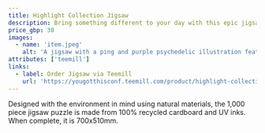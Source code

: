 ```yaml
---
title: Highlight Collection Jigsaw
description: Bring something different to your day with this epic jigsaw based on our You Got This Highlights collection which features our favorite pieces of content from throughout the years.
price_gbp: 30
images:
  - name: 'item.jpeg'
    alt: 'A jigsaw with a ping and purple psychedelic illustration featuring the You Got This fist.'
attributes: ['teemill']
links:
  - label: Order Jigsaw via Teemill
    url: 'https://yougotthisconf.teemill.com/product/highlight-collection-jigsaw/'
---
```


Designed with the environment in mind using natural materials, the 1,000 piece jigsaw puzzle is made from 100% recycled cardboard and UV inks. When complete, it is 700x510mm.
